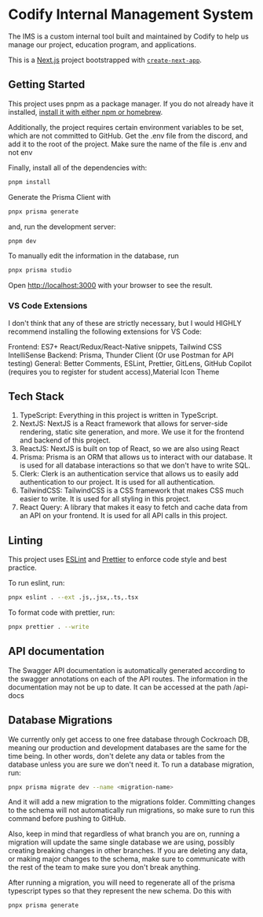 # Codify Internal Management System

The IMS is a custom internal tool built and maintained by Codify to help us manage our project, education program, and applications.

This is a [Next.js](https://nextjs.org/) project bootstrapped with [`create-next-app`](https://github.com/vercel/next.js/tree/canary/packages/create-next-app).

## Getting Started

This project uses pnpm as a package manager. If you do not already have it installed, [install it with either npm or homebrew](https://pnpm.io/installation).

Additionally, the project requires certain environment variables to be set, which are not committed to GitHub. Get the .env file from the discord, and add it to the root of the project. Make sure the name of the file is .env and not env

Finally, install all of the dependencies with:

```bash
pnpm install
```

Generate the Prisma Client with

```bash
pnpx prisma generate
```

and, run the development server:

```bash
pnpm dev
```

To manually edit the information in the database, run

```bash
pnpx prisma studio
```

Open [http://localhost:3000](http://localhost:3000) with your browser to see the result.

### VS Code Extensions

I don't think that any of these are strictly necessary, but I would HIGHLY recommend installing the following extensions for VS Code:

Frontend: ES7+ React/Redux/React-Native snippets, Tailwind CSS IntelliSense
Backend: Prisma, Thunder Client (Or use Postman for API testing)
General: Better Comments, ESLint, Prettier, GitLens, GitHub Copilot (requires you to register for student access),Material Icon Theme

## Tech Stack

1. TypeScript: Everything in this project is written in TypeScript.
2. NextJS: NextJS is a React framework that allows for server-side rendering, static site generation, and more. We use it for the frontend and backend of this project.
3. ReactJS: NextJS is built on top of React, so we are also using React
4. Prisma: Prisma is an ORM that allows us to interact with our database. It is used for all database interactions so that we don't have to write SQL.
5. Clerk: Clerk is an authentication service that allows us to easily add authentication to our project. It is used for all authentication.
6. TailwindCSS: TailwindCSS is a CSS framework that makes CSS much easier to write. It is used for all styling in this project.
7. React Query: A library that makes it easy to fetch and cache data from an API on your frontend. It is used for all API calls in this project.

## Linting

This project uses [ESLint](https://eslint.org/) and [Prettier](https://prettier.io/) to enforce code style and best practice.

To run eslint, run:

```bash
pnpx eslint . --ext .js,.jsx,.ts,.tsx
```

To format code with prettier, run:

```bash
pnpx prettier . --write
```

## API documentation

The Swagger API documentation is automatically generated according to the swagger annotations on each of the API routes. The information in the documentation may not be up to date. It can be accessed at the path /api-docs

## Database Migrations

We currently only get access to one free database through Cockroach DB, meaning our production and development databases are the same for the time being. In other words, don't delete any data or tables from the database unless you are sure we don't need it. To run a database migration, run:

```bash
pnpx prisma migrate dev --name <migration-name>
```

And it will add a new migration to the migrations folder. Committing changes to the schema will not automatically run migrations, so make sure to run this command before pushing to GitHub.

Also, keep in mind that regardless of what branch you are on, running a migration will update the same single database we are using, possibly creating breaking changes in other branches. If you are deleting any data, or making major changes to the schema, make sure to communicate with the rest of the team to make sure you don't break anything.

After running a migration, you will need to regenerate all of the prisma typescript types so that they represent the new schema. Do this with

```bash
pnpx prisma generate
```
